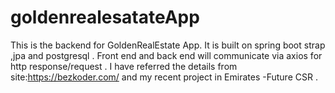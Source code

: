 # goldenrealesatateApp
 This is the backend for GoldenRealEstate App.
 It is built on spring boot strap ,jpa and postgresql .
 Front end and back end will communicate via axios for http response/request .
 I have referred the details from  site:https://bezkoder.com/ and my recent project in Emirates -Future CSR .
 
